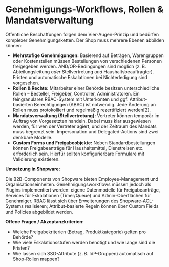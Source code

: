 # Genehmigungs-Workflows, Rollen & Mandatsverwaltung

Öffentliche Beschaffungen folgen dem Vier-Augen-Prinzip und bedürfen komplexer Genehmigungsketten.  Der Shop muss mehrere Ebenen abbilden können:

- **Mehrstufige Genehmigungen:** Basierend auf Beträgen, Warengruppen oder Kostenstellen müssen Bestellungen von verschiedenen Personen freigegeben werden.  AND/OR-Bedingungen sind möglich (z. B. Abteilungsleitung *oder* Stellvertretung *und* Haushaltsbeauftragter).  Fristen und automatische Eskalationen bei Nichterledigung sind vorgesehen.
- **Rollen & Rechte:** Mitarbeiter einer Behörde besitzen unterschiedliche Rollen – Besteller, Freigeber, Controller, Administratoren.  Ein feingranulares RBAC-System mit Unterkonten und ggf. Attribut-basierten Berechtigungen (ABAC) ist notwendig.  Jede Änderung an Rollen muss protokolliert und regelmäßig rezertifiziert werden[2].
- **Mandatsverwaltung (Stellvertretung):** Vertreter können temporär im Auftrag von Vorgesetzten handeln.  Dabei muss klar ausgewiesen werden, für wen der Vertreter agiert, und der Zeitraum des Mandats muss begrenzt sein.  Impersonation und Delegated-Actions sind zwei denkbare Modelle.
- **Custom Forms und Freigabeobjekte:** Neben Standardbestellungen können Freigabeanträge für Haushaltsmittel, Dienstreisen etc. erforderlich sein.  Hierfür sollten konfigurierbare Formulare mit Validierung existieren.

**Umsetzung in Shopware:**

Die B2B-Components von Shopware bieten Employee-Management und Organisationseinheiten.  Genehmigungsworkflows müssen jedoch als Plugins implementiert werden: eigene Datenmodelle für Freigabeanträge, Services für Eskalationen (Timer/Queue) und Admin-Oberflächen für Genehmiger.  RBAC lässt sich über Erweiterungen des Shopware-ACL-Systems realisieren; Attribut-basierte Regeln können über Custom Fields und Policies abgebildet werden.

**Offene Fragen / Akzeptanzkriterien:**

- Welche Freigabekriterien (Betrag, Produktkategorie) gelten pro Behörde?
- Wie viele Eskalationsstufen werden benötigt und wie lange sind die Fristen?
- Wie lassen sich SSO-Attribute (z. B. IdP-Gruppen) automatisch auf Shop-Rollen mappen?
